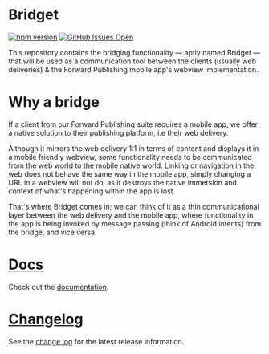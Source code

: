 # Bridget

[![npm version](https://img.shields.io/npm/v/@forward-distribution/bridget?color=green&label=@forward-distribution/bridget)]()
[![GitHub Issues Open](https://img.shields.io/github/issues/forward-distribution/bridget)]()

This repository contains the bridging functionality — aptly named Bridget — that will be used as a communication tool between the clients (usually web deliveries) & the Forward Publishing mobile app's webview implementation.

# Why a bridge
 If a client from our Forward Publishing suite requires a mobile app, we offer a native solution to their publishing platform, i.e their web delivery. 
 
 Although it mirrors the web delivery 1:1 in terms of content and displays it in a mobile friendly webview, some functionality needs to be communicated from the web world to the mobile native world. Linking or navigation in the web does not behave the same way in the mobile app, simply changing a URL in a webview will not do, as it destroys the native immersion and context of what's happening within the app is lost. 

 That's where Bridget comes in; we can think of it as a thin communicational layer between the web delivery and the mobile app, where functionality in the app is being invoked by message passing (think of Android intents) from the bridge, and vice versa.

# [Docs](#docs)

Check out the [documentation](https://forward-distribution.github.io/bridget/). 
 
# [Changelog](#changelog)

See the [change log](./CHANGELOG.md) for the latest release information.


